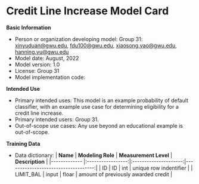 # Credit Line Increase Model Card

**Basic Information**
 - Person or organization developing model: Group 31: xinyuduan@gwu.edu, fdu100@gwu.edu, xiaosong.yao@gwu.edu, hanning.yu@gwu.edu
 - Model date: August, 2022
 - Model version: 1.0
 - License: Group 31
 - Model implementation code: 

**Intended Use**
 - Primary intended uses: This model is an example probability of default classifier, with an example use case for determining eligibility for a credit line increase.
 - Primary intended users: Group 31.
 - Out-of-scope use cases: Any use beyond an educational example is out-of-scope.

**Training Data**
 - Data dictionary:
| **Name**     | **Modeling Role** | **Measurement Level** | **Description**                     |
|------------- |:-----------------:|:---------------------:|------------------------------------:| 
| ID           | ID                |  int                  | unique row indentifier              |
| LIMIT_BAL    | input             |   floar               | amount of previously awarded credit |
        
